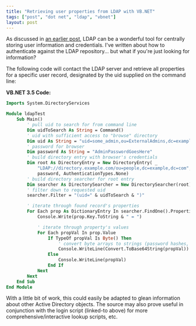 ```yaml
---
title: "Retrieving user properties from LDAP with VB.NET"
tags: ["post", "dot net", "ldap", "vbnet"]
layout: post
---
```


As discussed in [an earlier
post](/2008/08/ldap-authentication-with-vb-net/), LDAP
can be a wonderful tool for centrally storing user information and
credentials. I've written about how to authenticate against the LDAP
repository... but what if you're just looking for
information?<!--more-->

The following code will contact the LDAP server and retrieve all
properties for a specific user record, designated by the uid supplied on
the command line:

**VB.NET 3.5 Code:**

```vb
Imports System.DirectoryServices

Module ldapTest
	Sub Main()
		' pull uid to search for from command line
		Dim uidToSearch As String = Command()
		' uid with sufficient access to "browse" directory
		Dim uid As String = "uid=some_admin,ou=ExternalAdmins,dc=example,dc=com"
		' password for browser
		Dim password As String = "AdminPasswordGoesHere"
		' build directory entry with browser's credentials
		Dim root As DirectoryEntry = New DirectoryEntry( _
			"LDAP://directory.example.com/ou=people,dc=example,dc=com", uid, _
			password, AuthenticationTypes.None)
		' build directory searcher for root entry
		Dim searcher As DirectorySearcher = New DirectorySearcher(root)
		' filter down to requested uid
		searcher.Filter = "(uid=" & uidToSearch & ")"

		' iterate through found record's properties
		For Each prop As DictionaryEntry In searcher.FindOne().Properties
			Console.Write(prop.Key.ToString & " = ")

			' iterate through property's values
			For Each propVal In prop.Value
				If TypeOf propVal Is Byte() Then
					' convert byte arrays to strings (password hashes, etc.)
					Console.WriteLine(Convert.ToBase64String(propVal))
				Else
					Console.WriteLine(propVal)
				End If
			Next
		Next
	End Sub
End Module
```

With a little bit of work, this could easily be adapted to glean
information about other Active Directory objects. The source may also
prove useful in conjunction with the login script (linked-to above) for
more comprehensive/interactive lookup scripts, etc.

